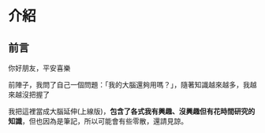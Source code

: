 # 介紹


## 前言

你好朋友，平安喜樂

前陣子，我問了自己一個問題：「我的大腦還夠用嗎？」，隨著知識越來越多，我越來越沒把握了

我把這裡當成大腦延伸(上線版)，**包含了各式我有興趣、沒興趣但有花時間研究的知識**，但也因為是筆記，所以可能會有些零散，還請見諒。

